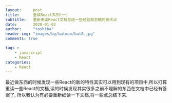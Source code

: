 ```yaml
---
layout:     post
title:      重读React系列(一)
subtitle:   重新来读React文档总结一些经验和忽略的技术点
date:       2020-01-02
author:     "toshiba"
header-img: "images/bg/batman/bat8.jpg"
comments: true

tags :
    - javascript
    - React
categories:
    - React
---
```


最近做东西的时候发现一些React的新的特性其实可以用到现有的项目中,所以打算重读一些React的文档,读的时候发现其实很多之前不理解的东西在文档中已经有答案了,
所以我认为有必要重新细读一下文档,将一些点总结下来.


